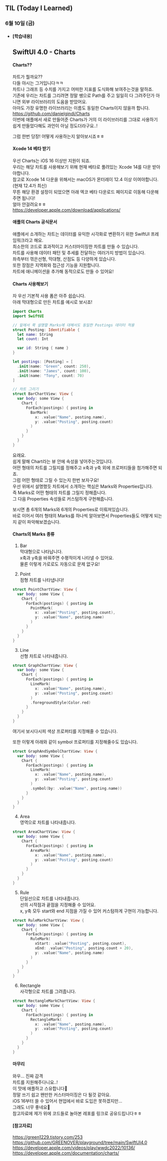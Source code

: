 ## TIL (Today I Learned)

### 6월 10일 (금)   

- #### [학습내용]    
  ## SwiftUI 4.0 - Charts     

  #### Charts??     
  차트가 뭘까요??   
  다들 아시는 그거입니다ㅋㅋ   
  차트나 그래프 등 수치를 가지고 어떠한 지표를 도식화해 보여주는것을 말하죠.   
  기존에 우리는 차트를 그리려면 정말 쌩으로 Path를 주고 일일히 다 그려주던가 아니면 외부 라이브러리의 도움을 받았어요.   
  아마도 가장 유명한 라이브러리는 이름도 동일한 Charts이지 않을까 합니다.    
  https://github.com/danielgindi/Charts    
  이번에 애플에서 새로 만들어준 Charts가 거의 이 라이브러리를 그대로 사용하기 쉽게 만들었다해도 과언이 아닐 정도더라구요..!   

  그럼 한번 당장! 어떻게 사용하는지 알아보시죠ㅎㅎ    

  #### Xcode 14 베타 받기   

  우선 Charts는 iOS 16 이상만 지원이 되죠.    
  우리는 해당 차트를 사용해보기 위해 현재 베타로 풀려있는 Xcode 14를 다운 받아야합니다.  
  참고로 Xcode 14 다운을 위해서는 macOS가 몬터레이 12.4 이상 이여야합니다.   
  (현재 12.4가 최신)   
  무튼 해당 환경 설정이 되었으면 아래 엑코 베타 다운로드 페이지로 이동해 다운해주면 됩니다!  
  얼마 안걸려요ㅎㅎ   
  https://developer.apple.com/download/applications/    

  #### 애플의 Charts 공식문서   

  애플에서 소개하는 차트는 데이터를 유익한 시각화로 변환하기 위한 SwiftUI 프레임워크라고 해요.   
  최소한의 코드로 효과적이고 커스터마이징한 차트를 만들 수 있습니다.   
  차트를 사용해 데이터 패턴 및 추세를 전달하는 여러가지 방법이 있습니다.  
  좌측부터 꺾은선형, 막대형, 산점도 등 다양하게 있습니다.   
  또한 장점은 지역화와 접근성 기능을 지원합니다.   
  차트에 애니메이션을 추가해 동적으로도 만들 수 있어요!   

  #### Charts 사용해보기   

  자 우선 기본적 사용 폼은 아주 쉽습니다.   
  아래 막대형으로 만든 차트를 예시로 보시죠!   
  ```swift
  import Charts
  import SwiftUI
  
  // 밑에서 쭉 설명할 Marks에 대해서도 동일한 Postings 데이터 적용
  struct Posting: Identifiable {
    let name: String
    let count: Int
  
    var id: String { name }
  }
  
  let postings: [Posting] = [
    .init(name: "Green", count: 250),
    .init(name: "James", count: 100),
    .init(name: "Tony", count: 70)
  ]
  
  // 차트 그리기
  struct BarChartView: View {
    var body: some View {
      Chart {
        ForEach(postings) { posting in
          BarMark(
            x: .value("Name", posting.name),
            y: .value("Posting", posting.count)
          )
        }
      }
    }
  }
  ```
  요래요.   
  쉽게 말해 Chart라는 뷰 안에 속성을 넣어주는것입니다.    
  어떤 형태의 차트를 그릴지를 정해주고 x축과 y축 외에 프로퍼티들을 첨가해주면 되죠.  
  그럼 어떤 형태로 그릴 수 있는지 한번 보자구요!   
  우선 위에서 설명했듯 차트에서 소개하는 핵심은 Marks와 Properties입니다.   
  즉  Marks로 어떤 형태의 차트를 그릴지 정해줍니다.    
  그 다음 Properties 속성들로 커스텀하게 구현해줍니다.   


  보시면 총 6개의 Marks와 6개의 Properties로 이뤄져있습니다.    
  바로 이어서 여러 형태의 Marks를 하나씩 알아보면서 Properties들도 어떻게 되는지 같이 파악해보겠습니다.    

  #### Charts의 Marks 종류   

  1. Bar   
    막대형으로 나타납니다.   
    x축과 y축을 바꿔주면 수평적이게 나타낼 수 있어요.   
    물론 이렇게 가로로도 자동으로 문제 없구요!   

  2. Point   
    점형 차트를 나타냅니다!    
  ```swift
  struct PointChartView: View {
    var body: some View {
      Chart {
        ForEach(postings) { posting in
          PointMark(
            x: .value("Posting", posting.count),
            y: .value("Name", posting.name)
          )
        }
      }
    }
  }
  ```


  3. Line   
    선형 차트로 나타내줍니다.   
  ```swift
  struct GraphChartView: View {
    var body: some View {
      Chart {
        ForEach(postings) { posting in
          LineMark(
            x: .value("Name", posting.name),
            y: .value("Posting", posting.count)
          )
          .foregroundStyle(Color.red)
        }
      }
    }
  }
  ```
  여기서 보시다시피 색상 프로퍼티를 지정해줄 수 있습니다.    

  또한 이렇게 아래와 같이 symbol 프로퍼티를 지정해줄수도 있습니다.   
  ```swift
  struct GraphAndSymbolChartView: View {
    var body: some View {
      Chart {
        ForEach(postings) { posting in
          LineMark(
            x: .value("Name", posting.name),
            y: .value("Posting", posting.count)
          )
          .symbol(by: .value("Name", posting.name))
        }
      }
    }
  }
  ```

  4. Area   
    영역으로 차트를 나타내줍니다.   
  ```swift
  struct AreaChartView: View {
    var body: some View {
      Chart {
        ForEach(postings) { posting in
          AreaMark(
            x: .value("Name", posting.name),
            y: .value("Posting", posting.count)
          )
        }
      }
    }
  }
  ```


  5. Rule   
    단일선으로 차트를 나타내줍니다.  
    선의 시작점과 끝점을 지정해줄 수 있어요.    
    x, y축 모두 start와 end 지점을 가질 수 있어 커스텀하게 구현이 가능합니다.   
  ```swift
  struct RuleMarkChartView: View {
    var body: some View {
      Chart {
        ForEach(postings) { posting in
          RuleMark(
            xStart: .value("Posting", posting.count),
            xEnd: .value("Posting", posting.count + 20),
            y: .value("Name", posting.name)
          )
        }
      }
    }
  }
  ```


  6. Rectangle    
    사각형으로 차트를 그려줍니다.   
  ```swift
  struct RectangleMarkChartView: View {
    var body: some View {
      Chart {
        ForEach(postings) { posting in
          RectangleMark(
            x: .value("Name", posting.name),
            y: .value("Posting", posting.count)
          )
        }
      }
    }
  }
  ```


  #### 마무리     

  와우... 진짜 감격   
  차트를 지원해주다니요..!    
  이 맛에 애플하고 스유합니다🙌   
  정말 쓰기 쉽고 왠만한 커스터마이징은 다 될것 같아요.   
  iOS 16부터 쓸 수 있어서 현업에서 바로 도입은 못하겠지만...   
  그래도 너무 좋네요🥳    
  참고자료에 제가 위에 코드들로 놀아본 레포를 링크로 공유드립니다ㅎㅎ   

  #### [참고자료]   
  https://green1229.tistory.com/253
  https://github.com/GREENOVER/playground/tree/main/SwiftUI4.0   
  https://developer.apple.com/videos/play/wwdc2022/10136/   
  https://developer.apple.com/documentation/charts/   
